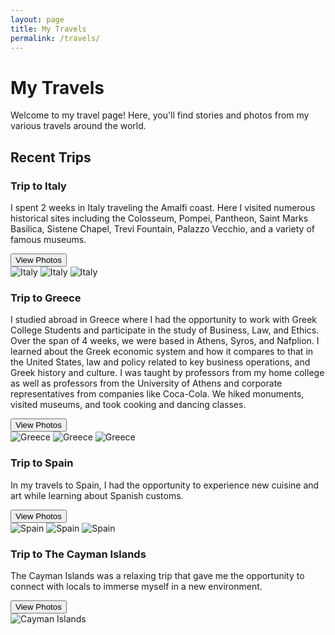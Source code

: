 ```yaml
---
layout: page
title: My Travels
permalink: /travels/
---
```


# My Travels

Welcome to my travel page! Here, you'll find stories and photos from my various travels around the world.

## Recent Trips

### Trip to Italy
I spent 2 weeks in Italy traveling the Amalfi coast. Here I visited numerous historical sites including the Colosseum, Pompei, Pantheon, Saint Marks Basilica, Sistene Chapel, Trevi Fountain, Palazzo Vecchio, and a variety of famous museums.
<div class="travel-section">
  <button class="toggle-button" data-gallery="gallery-italy">View Photos</button>
  <div id="gallery-italy" class="gallery">
    <img src="/assets/img/italy1.png" alt="Italy">
    <img src="/assets/img/italy2.png" alt="Italy">
    <img src="/assets/img/italy3.png" alt="Italy">
  </div>
</div>

### Trip to Greece
I studied abroad in Greece where I had the opportunity to work with Greek College Students and participate in the study of Business, Law, and Ethics. Over the span of 4 weeks, we were based in Athens, Syros, and Nafplion. I learned about the Greek economic system and how it compares to that in the United States, law and policy related to key business operations, and Greek history and culture. I was taught by professors from my home college as well as professors from the University of Athens and corporate representatives from companies like Coca-Cola. We hiked monuments, visited museums, and took cooking and dancing classes.
<div class="travel-section">
  <button class="toggle-button" data-gallery="gallery-greece">View Photos</button>
  <div id="gallery-greece" class="gallery">
    <img src="/assets/img/greece1.png" alt="Greece">
    <img src="/assets/img/greece2.png" alt="Greece">
    <img src="/assets/img/greece3.png" alt="Greece">
  </div>
</div>

### Trip to Spain
In my travels to Spain, I had the opportunity to experience new cuisine and art while learning about Spanish customs.
<div class="travel-section">
  <button class="toggle-button" data-gallery="gallery-spain">View Photos</button>
  <div id="gallery-spain" class="gallery">
    <img src="/assets/img/spain1.png" alt="Spain">
    <img src="/assets/img/spain2.png" alt="Spain">
    <img src="/assets/img/spain3.png" alt="Spain">
  </div>
</div>

### Trip to The Cayman Islands
The Cayman Islands was a relaxing trip that gave me the opportunity to connect with locals to immerse myself in a new environment.
<div class="travel-section">
  <button class="toggle-button" data-gallery="gallery-cayman">View Photos</button>
  <div id="gallery-cayman" class="gallery">
    <img src="/assets/img/caymans1.png" alt="Cayman Islands">
  </div>
</div>
